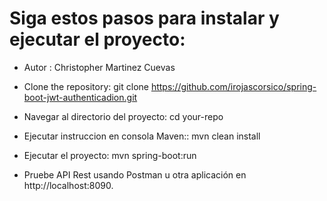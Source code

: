 # Siga estos pasos para instalar y ejecutar el proyecto:

* Autor : Christopher Martinez Cuevas 

* Clone the repository: git clone https://github.com/irojascorsico/spring-boot-jwt-authenticadion.git
* Navegar al directorio del proyecto: cd your-repo
* Ejecutar instruccion en consola Maven:: mvn clean install
* Ejecutar el proyecto: mvn spring-boot:run
* Pruebe API Rest usando Postman u otra aplicación en http://localhost:8090.